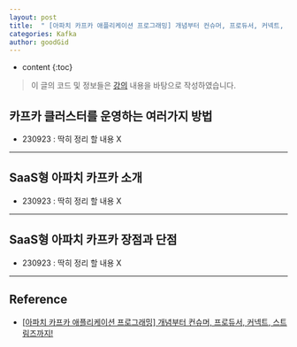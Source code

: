 ```yaml
---
layout: post
title:  " [아파치 카프카 애플리케이션 프로그래밍] 개념부터 컨슈머, 프로듀서, 커넥트, 스트림즈까지! 강의 정리 : 카프카 클러스터를 운영하는 여러가지 방법 "
categories: Kafka
author: goodGid
---
```

* content
{:toc}

> 이 글의 코드 및 정보들은 [강의](https://shorturl.at/gpsQS) 내용을 바탕으로 작성하였습니다.

## 카프카 클러스터를 운영하는 여러가지 방법

* 230923 : 딱히 정리 할 내용 X

---

## SaaS형 아파치 카프카 소개

* 230923 : 딱히 정리 할 내용 X

---

## SaaS형 아파치 카프카 장점과 단점

* 230923 : 딱히 정리 할 내용 X

---

## Reference

* [[아파치 카프카 애플리케이션 프로그래밍] 개념부터 컨슈머, 프로듀서, 커넥트, 스트림즈까지!](https://shorturl.at/gpsQS)